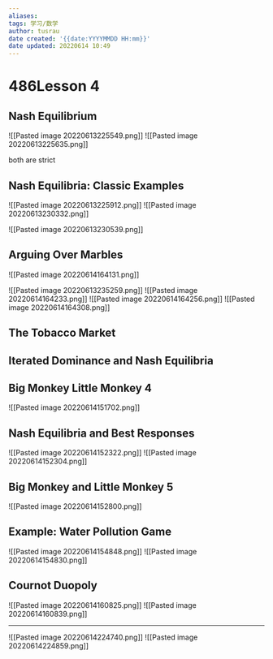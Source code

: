 ```yaml
---
aliases: 
tags: 学习/数学
author: tusrau
date created: '{{date:YYYYMMDD HH:mm}}'
date updated: 20220614 10:49
---
```


# 486Lesson 4

## **Nash Equilibrium**

![[Pasted image 20220613225549.png]]
![[Pasted image 20220613225635.png]]

both are strict

## **Nash Equilibria: Classic Examples**

![[Pasted image 20220613225912.png]]
![[Pasted image 20220613230332.png]]

![[Pasted image 20220613230539.png]]

## **Arguing Over Marbles**

![[Pasted image 20220614164131.png]]

![[Pasted image 20220613235259.png]]
![[Pasted image 20220614164233.png]]
![[Pasted image 20220614164256.png]]
![[Pasted image 20220614164308.png]]

## **The Tobacco Market**

## **Iterated Dominance and Nash Equilibria**

## **Big Monkey Little Monkey 4**

![[Pasted image 20220614151702.png]]

## **Nash Equilibria and Best Responses**

![[Pasted image 20220614152322.png]]
![[Pasted image 20220614152304.png]]

## **Big Monkey and Little Monkey 5**

![[Pasted image 20220614152800.png]]

## **Example: Water Pollution Game**

![[Pasted image 20220614154848.png]]
![[Pasted image 20220614154830.png]]

## **Cournot Duopoly**

![[Pasted image 20220614160825.png]]
![[Pasted image 20220614160839.png]]

---
![[Pasted image 20220614224740.png]]
![[Pasted image 20220614224859.png]]
